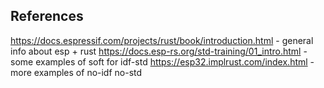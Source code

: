 ## References
https://docs.espressif.com/projects/rust/book/introduction.html - general info about esp + rust
https://docs.esp-rs.org/std-training/01_intro.html - some examples of soft for idf-std
https://esp32.implrust.com/index.html - more examples of no-idf no-std
